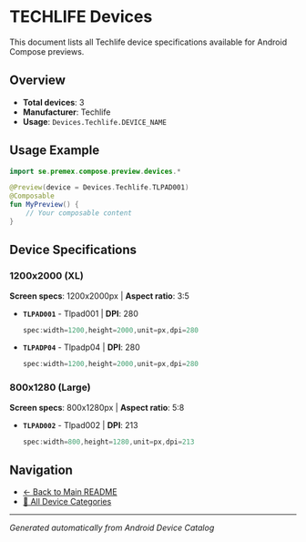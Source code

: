 # TECHLIFE Devices

This document lists all Techlife device specifications available for Android Compose previews.

## Overview

- **Total devices**: 3
- **Manufacturer**: Techlife
- **Usage**: `Devices.Techlife.DEVICE_NAME`

## Usage Example

```kotlin
import se.premex.compose.preview.devices.*

@Preview(device = Devices.Techlife.TLPAD001)
@Composable
fun MyPreview() {
    // Your composable content
}
```

## Device Specifications

### 1200x2000 (XL)

**Screen specs**: 1200x2000px | **Aspect ratio**: 3:5

- **`TLPAD001`** - Tlpad001 | **DPI**: 280
  ```kotlin
  spec:width=1200,height=2000,unit=px,dpi=280
  ```

- **`TLPADP04`** - Tlpadp04 | **DPI**: 280
  ```kotlin
  spec:width=1200,height=2000,unit=px,dpi=280
  ```

### 800x1280 (Large)

**Screen specs**: 800x1280px | **Aspect ratio**: 5:8

- **`TLPAD002`** - Tlpad002 | **DPI**: 213
  ```kotlin
  spec:width=800,height=1280,unit=px,dpi=213
  ```

## Navigation

- [← Back to Main README](../../README.md)
- [📱 All Device Categories](../README.md)

---
*Generated automatically from Android Device Catalog*
